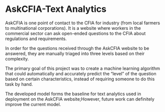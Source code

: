 # AskCFIA-Text Analytics

AskCFIA is one point of contact to the CFIA for industry (from local farmers to multinational corporations). It is a website where workers in the commercial sector can ask open-ended questions to the CFIA about regulations and requirements. 

In order for the questions received through the AskCFIA website to be answered, they are manually triaged into three levels based on their complexity. 

The primary goal of this project was to create a machine learning algorithm that could automatically and accurately predict the “level” of the question based on certain characteristics, instead of requiring someone to do this task by hand.

The developed model forms the baseline for text analytics used in deployment on the AskCFIA website;However, future work can definitely improve the current model.


